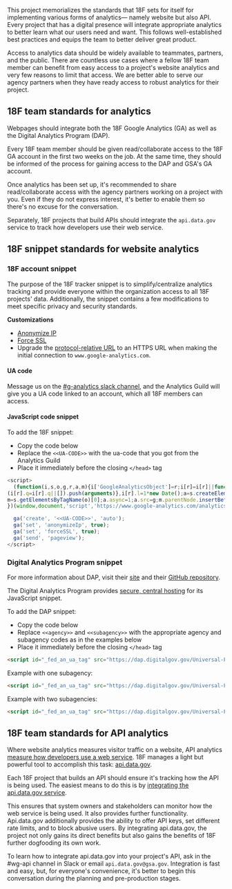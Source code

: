 This project memorializes the standards that 18F sets for itself for implementing various forms of analytics— namely website  but also API. Every project that has a digital presence will integrate appropriate analytics to better learn what our users need and want. This follows well-established best practices and equips the team to better deliver great product.

Access to analytics data should be widely available to teammates, partners, and the public. There are countless use cases where a fellow 18F team member can benefit from easy access to a project's website analytics and very few reasons to limit that access. We are better able to serve our agency partners when they have ready access to robust analytics for their project.

## 18F team standards for analytics

Webpages should integrate both the 18F Google Analytics (GA) as well as the Digital Analytics Program (DAP).

Every 18F team member should be given read/collaborate access to the 18F GA account in the first two weeks on the job.  At the same time, they should be informed of the process for gaining access to the DAP and GSA's GA account.

Once analytics has been set up, it's recommended to share read/collaborate access with the agency partners working on a project with you.  Even if they do not express interest, it's better to enable them so there's no excuse for the conversation.

Separately, 18F projects that build APIs should integrate the `api.data.gov` service to track how developers use their web service.

## 18F snippet standards for website analytics

### 18F account snippet

The purpose of the 18F tracker snippet is to simplify/centralize analytics tracking and provide everyone within the organization access to all 18F projects' data. Additionally, the snippet contains a few modifications to meet specific privacy and security standards.

**Customizations**

* [Anonymize IP](https://developers.google.com/analytics/devguides/collection/analyticsjs/field-reference#anonymizeIp)
* [Force SSL](https://developers.google.com/analytics/devguides/collection/analyticsjs/field-reference#forceSSL)
* Upgrade the [protocol-relative URL](http://www.paulirish.com/2010/the-protocol-relative-url/) to an HTTPS URL when making the initial connection to `www.google-analytics.com`.

#### UA code

Message us on the [#g-analytics slack channel](https://18f.slack.com/messages/g-analytics/), and the Analytics Guild will give you a UA code linked to an account, which all 18F members can access.


#### JavaScript code snippet

To add the 18F snippet:

* Copy the code below
* Replace the `<<UA-CODE>>` with the ua-code that you got from the Analytics Guild
* Place it immediately before the closing `</head>` tag

```javascript
<script>
  (function(i,s,o,g,r,a,m){i['GoogleAnalyticsObject']=r;i[r]=i[r]||function(){
(i[r].q=i[r].q||[]).push(arguments)},i[r].l=1*new Date();a=s.createElement(o),
m=s.getElementsByTagName(o)[0];a.async=1;a.src=g;m.parentNode.insertBefore(a,m)
})(window,document,'script','https://www.google-analytics.com/analytics.js','ga');

  ga('create', '<<UA-CODE>>', 'auto');
  ga('set', 'anonymizeIp', true);
  ga('set', 'forceSSL', true);
  ga('send', 'pageview');
</script>
```

### Digital Analytics Program snippet

For more information about DAP, visit their [site](https://www.digitalgov.gov/services/dap/) and their [GitHub repository](https://github.com/digital-analytics-program/gov-wide-code).

The Digital Analytics Program provides [secure, central hosting](https://www.digitalgov.gov/2015/08/14/secure-central-hosting-for-the-digital-analytics-program/) for its JavaScript snippet. 

To add the DAP snippet:

* Copy the code below
* Replace `<<agency>>` and `<<subagency>>` with the appropriate agency and subagency codes as in the examples below
* Place it immediately before the closing `</head>` tag

```html
<script id="_fed_an_ua_tag" src="https://dap.digitalgov.gov/Universal-Federated-Analytics-Min.js?agency=<<agency>>&subagency=<<subagency>>"></script>
```
Example with one subagency:

```html
<script id="_fed_an_ua_tag" src="https://dap.digitalgov.gov/Universal-Federated-Analytics-Min.js?agency=GSA&subagency=TTS"></script>
```
Example with two subagencies:

```html
<script id="_fed_an_ua_tag" src="https://dap.digitalgov.gov/Universal-Federated-Analytics-Min.js?agency=GSA&subagency=18F,TTS"></script>

```


## 18F team standards for API analytics

Where website analytics measures visitor traffic on a website, API analytics [measure how developers use a web service](https://pages.18f.gov/API-All-the-X/pages/api_analytics/).  18F manages a light but powerful tool to accomplish this task: [api.data.gov](https://api.data.gov/).

Each 18F project that builds an API should ensure it's tracking how the API is being used.  The easiest means to do this is by [integrating the api.data.gov service](http://api.data.gov/about/#how-to-participate).

This ensures that system owners and stakeholders can monitor how the web service is being used. It also provides further functionality.  Api.data.gov additionally provides the ability to offer API keys, set different rate limits, and to block abusive users.  By integrating api.data.gov, the project not only gains its direct benefits but also gains the benefits of 18F further dogfooding its own work.

To learn how to integrate api.data.gov into your project's API, ask in the #wg-api channel in Slack or email `api.data.gov@gsa.gov`.  Integration is fast and easy, but, for everyone's convenience, it's better to begin this conversation during the planning and pre-production stages.
